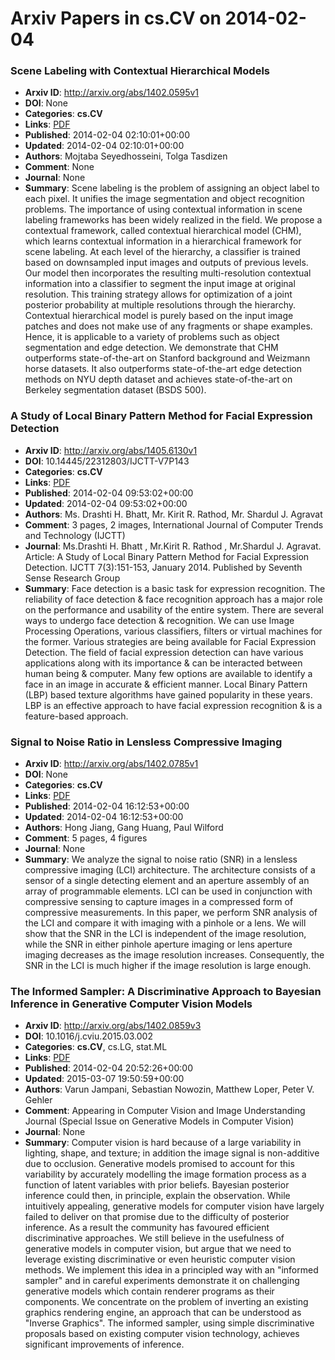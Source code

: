 # Arxiv Papers in cs.CV on 2014-02-04
### Scene Labeling with Contextual Hierarchical Models
- **Arxiv ID**: http://arxiv.org/abs/1402.0595v1
- **DOI**: None
- **Categories**: **cs.CV**
- **Links**: [PDF](http://arxiv.org/pdf/1402.0595v1)
- **Published**: 2014-02-04 02:10:01+00:00
- **Updated**: 2014-02-04 02:10:01+00:00
- **Authors**: Mojtaba Seyedhosseini, Tolga Tasdizen
- **Comment**: None
- **Journal**: None
- **Summary**: Scene labeling is the problem of assigning an object label to each pixel. It unifies the image segmentation and object recognition problems. The importance of using contextual information in scene labeling frameworks has been widely realized in the field. We propose a contextual framework, called contextual hierarchical model (CHM), which learns contextual information in a hierarchical framework for scene labeling. At each level of the hierarchy, a classifier is trained based on downsampled input images and outputs of previous levels. Our model then incorporates the resulting multi-resolution contextual information into a classifier to segment the input image at original resolution. This training strategy allows for optimization of a joint posterior probability at multiple resolutions through the hierarchy. Contextual hierarchical model is purely based on the input image patches and does not make use of any fragments or shape examples. Hence, it is applicable to a variety of problems such as object segmentation and edge detection. We demonstrate that CHM outperforms state-of-the-art on Stanford background and Weizmann horse datasets. It also outperforms state-of-the-art edge detection methods on NYU depth dataset and achieves state-of-the-art on Berkeley segmentation dataset (BSDS 500).



### A Study of Local Binary Pattern Method for Facial Expression Detection
- **Arxiv ID**: http://arxiv.org/abs/1405.6130v1
- **DOI**: 10.14445/22312803/IJCTT-V7P143
- **Categories**: **cs.CV**
- **Links**: [PDF](http://arxiv.org/pdf/1405.6130v1)
- **Published**: 2014-02-04 09:53:02+00:00
- **Updated**: 2014-02-04 09:53:02+00:00
- **Authors**: Ms. Drashti H. Bhatt, Mr. Kirit R. Rathod, Mr. Shardul J. Agravat
- **Comment**: 3 pages, 2 images, International Journal of Computer Trends and
  Technology (IJCTT)
- **Journal**: Ms.Drashti H. Bhatt , Mr.Kirit R. Rathod , Mr.Shardul J. Agravat.
  Article: A Study of Local Binary Pattern Method for Facial Expression
  Detection. IJCTT 7(3):151-153, January 2014. Published by Seventh Sense
  Research Group
- **Summary**: Face detection is a basic task for expression recognition. The reliability of face detection & face recognition approach has a major role on the performance and usability of the entire system. There are several ways to undergo face detection & recognition. We can use Image Processing Operations, various classifiers, filters or virtual machines for the former. Various strategies are being available for Facial Expression Detection. The field of facial expression detection can have various applications along with its importance & can be interacted between human being & computer. Many few options are available to identify a face in an image in accurate & efficient manner. Local Binary Pattern (LBP) based texture algorithms have gained popularity in these years. LBP is an effective approach to have facial expression recognition & is a feature-based approach.



### Signal to Noise Ratio in Lensless Compressive Imaging
- **Arxiv ID**: http://arxiv.org/abs/1402.0785v1
- **DOI**: None
- **Categories**: **cs.CV**
- **Links**: [PDF](http://arxiv.org/pdf/1402.0785v1)
- **Published**: 2014-02-04 16:12:53+00:00
- **Updated**: 2014-02-04 16:12:53+00:00
- **Authors**: Hong Jiang, Gang Huang, Paul Wilford
- **Comment**: 5 pages, 4 figures
- **Journal**: None
- **Summary**: We analyze the signal to noise ratio (SNR) in a lensless compressive imaging (LCI) architecture. The architecture consists of a sensor of a single detecting element and an aperture assembly of an array of programmable elements. LCI can be used in conjunction with compressive sensing to capture images in a compressed form of compressive measurements. In this paper, we perform SNR analysis of the LCI and compare it with imaging with a pinhole or a lens. We will show that the SNR in the LCI is independent of the image resolution, while the SNR in either pinhole aperture imaging or lens aperture imaging decreases as the image resolution increases. Consequently, the SNR in the LCI is much higher if the image resolution is large enough.



### The Informed Sampler: A Discriminative Approach to Bayesian Inference in Generative Computer Vision Models
- **Arxiv ID**: http://arxiv.org/abs/1402.0859v3
- **DOI**: 10.1016/j.cviu.2015.03.002
- **Categories**: **cs.CV**, cs.LG, stat.ML
- **Links**: [PDF](http://arxiv.org/pdf/1402.0859v3)
- **Published**: 2014-02-04 20:52:26+00:00
- **Updated**: 2015-03-07 19:50:59+00:00
- **Authors**: Varun Jampani, Sebastian Nowozin, Matthew Loper, Peter V. Gehler
- **Comment**: Appearing in Computer Vision and Image Understanding Journal (Special
  Issue on Generative Models in Computer Vision)
- **Journal**: None
- **Summary**: Computer vision is hard because of a large variability in lighting, shape, and texture; in addition the image signal is non-additive due to occlusion. Generative models promised to account for this variability by accurately modelling the image formation process as a function of latent variables with prior beliefs. Bayesian posterior inference could then, in principle, explain the observation. While intuitively appealing, generative models for computer vision have largely failed to deliver on that promise due to the difficulty of posterior inference. As a result the community has favoured efficient discriminative approaches. We still believe in the usefulness of generative models in computer vision, but argue that we need to leverage existing discriminative or even heuristic computer vision methods. We implement this idea in a principled way with an "informed sampler" and in careful experiments demonstrate it on challenging generative models which contain renderer programs as their components. We concentrate on the problem of inverting an existing graphics rendering engine, an approach that can be understood as "Inverse Graphics". The informed sampler, using simple discriminative proposals based on existing computer vision technology, achieves significant improvements of inference.



